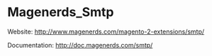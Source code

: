 # Magenerds_Smtp

Website: http://www.magenerds.com/magento-2-extensions/smtp/

Documentation: http://doc.magenerds.com/smtp/
